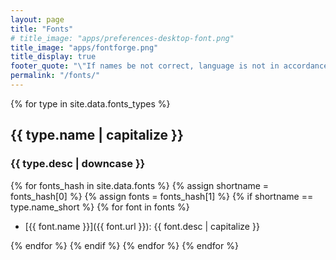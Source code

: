```yaml
---
layout: page
title: "Fonts"
# title_image: "apps/preferences-desktop-font.png"
title_image: "apps/fontforge.png"
title_display: true
footer_quote: "\"If names be not correct, language is not in accordance with the truth of things.\"---Confucius"
permalink: "/fonts/"
---
```

{% for type in site.data.fonts_types %}

## {{ type.name | capitalize }}
### {{ type.desc | downcase }}

{% for fonts_hash in site.data.fonts %}
{% assign shortname = fonts_hash[0] %}
{% assign fonts = fonts_hash[1] %}
{% if shortname == type.name_short %}
{% for font in fonts %}

* [{{ font.name }}]({{ font.url }}): {{ font.desc | capitalize }}

{% endfor %}
{% endif %}
{% endfor %}
{% endfor %}